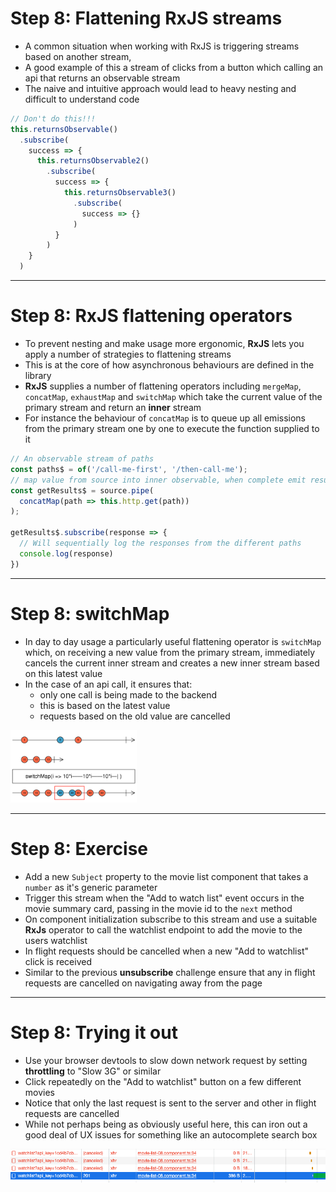 # Step 8: Flattening RxJS streams
<div class="dense">

- A common situation when working with RxJS is triggering streams based on another stream, 
- A good example of this a stream of clicks from a button which calling an api that returns an observable stream
- The naive and intuitive approach would lead to heavy nesting and difficult to understand code

```typescript
// Don't do this!!!
this.returnsObservable()
  .subscribe(
    success => {
      this.returnsObservable2()
        .subscribe(
          success => {
            this.returnsObservable3()
              .subscribe(
                success => {}
              )
          }
        )
    }
  )
```

</div>

---

# Step 8: RxJS flattening operators

<div class="dense">

- To prevent nesting and make usage more ergonomic, **RxJS** lets you apply a number of strategies to flattening streams
- This is at the core of how asynchronous behaviours are defined in the library
- **RxJS** supplies a number of flattening operators including `mergeMap`, `concatMap`, `exhaustMap` and `switchMap` which take the current value of the primary stream and return an **inner** stream
- For instance the behaviour of `concatMap` is to queue up all emissions from the primary stream one by one to execute the function supplied to it

```typescript
// An observable stream of paths
const paths$ = of('/call-me-first', '/then-call-me');
// map value from source into inner observable, when complete emit result and move to next
const getResults$ = source.pipe(
  concatMap(path => this.http.get(path))
);

getResults$.subscribe(response => {
  // Will sequentially log the responses from the different paths  
  console.log(response)
})
```

</div>

---

# Step 8: switchMap

<div class="dense">

- In day to day usage a particularly useful flattening operator is `switchMap` which, on receiving a new value from the primary stream, immediately cancels the current inner stream and creates a new inner stream based on this latest value
- In the case of an api call, it ensures that:
  - only one call is being made to the backend 
  - this is based on the latest value 
  - requests based on the old value are cancelled

<img src="/images/switchmap-operator.png" alt="switchMap operator marble diagram" style="width: 40%; margin: 0 auto" />

</div>

---

# Step 8: Exercise
<div class="dense">

- Add a new `Subject` property to the movie list component that takes a `number` as it's generic parameter
- Trigger this stream when the "Add to watch list" event occurs in the movie summary card, passing in the movie id to the `next` method
- On component initialization subscribe to this stream and use a suitable **RxJs** operator to call the watchlist endpoint to add the movie to the users watchlist
- In flight requests should be cancelled when a new "Add to watchlist" click is received
- Similar to the previous **unsubscribe** challenge ensure that any in flight requests are cancelled on navigating away from the page

</div>

---

# Step 8: Trying it out
<div class="dense">
 
- Use your browser devtools to slow down network request by setting **throttling** to "Slow 3G" or similar 
- Click repeatedly on the "Add to watchlist" button on a few different movies
- Notice that only the last request is sent to the server and other in flight requests are cancelled
- While not perhaps being as obviously useful here, this can iron out a good deal of UX issues for something like an autocomplete search box
  
<img src="/images/cancelled-requests.png" alt="Cancelled requests due to RxJS switchMap" />

</div>
